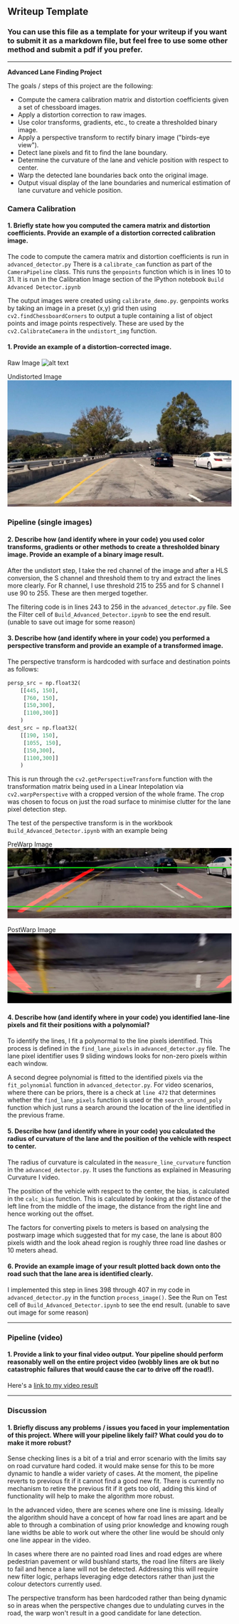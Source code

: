 ## Writeup Template

### You can use this file as a template for your writeup if you want to submit it as a markdown file, but feel free to use some other method and submit a pdf if you prefer.

---

**Advanced Lane Finding Project**

The goals / steps of this project are the following:

* Compute the camera calibration matrix and distortion coefficients given a set of chessboard images.
* Apply a distortion correction to raw images.
* Use color transforms, gradients, etc., to create a thresholded binary image.
* Apply a perspective transform to rectify binary image ("birds-eye view").
* Detect lane pixels and fit to find the lane boundary.
* Determine the curvature of the lane and vehicle position with respect to center.
* Warp the detected lane boundaries back onto the original image.
* Output visual display of the lane boundaries and numerical estimation of lane curvature and vehicle position.

[//]: # (Image References)

[image_test_1]: ./test_images/test1.jpg "Before Undistory"
[image_undist_test_1]: ./output_images/undist_test1.jpg "Before Undistory"
[image_filter_test_1]: ./output_images/filteredtest1.jpg "After Filter"
[image_prewarp]: ./output_images/prewarp.jpg "Before Warp"
[image_postwarp]: ./output_images/postwarp.jpg "After Warp"
[image_done]: ./output_images/final_test1.jpg "final output"
[final]: ./project_processed_video.mp4 "Video"


### Camera Calibration

#### 1. Briefly state how you computed the camera matrix and distortion coefficients. Provide an example of a distortion corrected calibration image.

The code to compute the camera matrix and distortion coefficients is run in `advanced_detector.py` There is a `calibrate_cam` function as part of the `CameraPipeline` class. This runs the `genpoints` function which is in lines 10 to 31. It is run in the Calibration Image section of the IPython notebook `Build Advanced Detector.ipynb`

The output images were created using `calibrate_demo.py`. genpoints works by taking an image in a preset (x,y) grid then using `cv2.findChessboardCorners` to output a tuple containing a list of object points and image points respectively. These are used by the `cv2.CalibrateCamera` in the `undistort_img` function. 

#### 1. Provide an example of a distortion-corrected image.

Raw Image
![alt text][image_test_1]

Undistorted Image
![alt text][image_undist_test_1]


### Pipeline (single images)

#### 2. Describe how (and identify where in your code) you used color transforms, gradients or other methods to create a thresholded binary image.  Provide an example of a binary image result.

After the undistort step, I take the red channel of the image and after a HLS conversion, the S channel and threshold them to try and extract the lines more clearly. For R channel, I use threshold 215 to 255
and for S channel I use 90 to 255. These are then merged together. 

The filtering code is in lines 243 to 256 in the `advanced_detector.py` file. See the Filter cell of `Build_Advanced_Detector.ipynb` to see the end result. (unable to save out image for some reason)


#### 3. Describe how (and identify where in your code) you performed a perspective transform and provide an example of a transformed image.

The perspective transform is hardcoded with surface and destination points as follows:

```python
persp_src = np.float32(
    [[445, 150], 
     [760, 150], 
     [150,300], 
     [1100,300]]
    )
dest_src = np.float32(
    [[190, 150], 
     [1055, 150], 
     [150,300], 
     [1100,300]]
    )

```

This is run through the `cv2.getPerspectiveTransform` function with the transformation matrix being used in a Linear Intepolation via `cv2.warpPerspective` with a cropped version of the whole frame. The crop was chosen to focus on just the road surface to minimise clutter for the lane pixel detection step.

The test of the perspective transform is in the workbook `Build_Advanced_Detector.ipynb` with an example being


PreWarp Image
![alt text][image_prewarp]

PostWarp Image
![alt text][image_postwarp]



#### 4. Describe how (and identify where in your code) you identified lane-line pixels and fit their positions with a polynomial?


To identify the lines, I fit a polynormal to the line pixels identified. This process is defined in the `find_lane_pixels` in `advanced_detector.py` file. The lane pixel identifier uses 9 sliding windows looks for non-zero pixels within each window.

A second degree polynomial is fitted to the identified pixels via the `fit_polynomial` function in `advanced_detector.py`. For video scenarios, where there can be priors, there is a check at `line 472` that determines whether the `find_lane_pixels` function is used or the `search_around_poly` function which just runs a search around the location of the line identified in the previous frame.


#### 5. Describe how (and identify where in your code) you calculated the radius of curvature of the lane and the position of the vehicle with respect to center.

The radius of curvature is calculated in the `measure_line_curvature` function in the `advanced_detector.py`. It uses the functions as explained in Measuring Curvature I video.

The position of the vehicle with respect to the center, the bias, is calculated in the `calc_bias` function. This is calculated by looking at the distance of the left line from the middle of the image, the distance from the right line and hence working out the offset.

The factors for converting pixels to meters is based on analysing the postwarp image which suggested that for my case, the lane is about 800 pixels width and the look ahead region is roughly three road line dashes or 10 meters ahead.


#### 6. Provide an example image of your result plotted back down onto the road such that the lane area is identified clearly.

I implemented this step in lines 398 through 407 in my code in `advanced_detector.py` in the function `process_image()`.  See the Run on Test cell of `Build_Advanced_Detector.ipynb` to see the end result. (unable to save out image for some reason)

---

### Pipeline (video)

#### 1. Provide a link to your final video output.  Your pipeline should perform reasonably well on the entire project video (wobbly lines are ok but no catastrophic failures that would cause the car to drive off the road!).

Here's a [link to my video result](./project_processed_video.mp4)

---

### Discussion

#### 1. Briefly discuss any problems / issues you faced in your implementation of this project.  Where will your pipeline likely fail?  What could you do to make it more robust?

Sense checking lines is a bit of a trial and error scenario with the limits say on road curvature hard coded. it would make sense for this to be more dynamic to handle a wider variety of cases. At the moment, the pipeline reverts to previous fit if it cannot find a good new fit. There is currently no mechanism to retire the previous fit if it gets too old, adding this kind of functionality will help to make the algorithm more robust.

In the advanced video, there are scenes where one line is missing. Ideally the algorithm should have a concept of how far road lines are apart and be able to through a combination of using prior knowledge and knowing rough lane widths be able to work out where the other line would be should only one line appear in the video.

In cases where there are no painted road lines and road edges are where pedestrian pavement or wild bushland starts, the road line filters are likely to fail and hence a lane will not be detected. Addressing this will require new filter logic, perhaps leveraging edge detectors rather than just the colour detectors currently used.


The perspective transform has been hardcoded rather than being dynamic so in areas when the perspective changes due to undulating curves in the road, the warp won't result in a good candidate for lane detection.